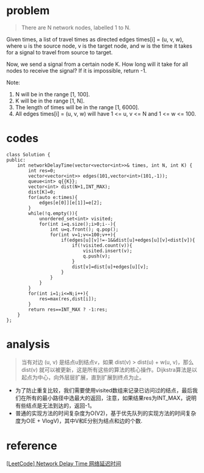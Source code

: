 # problem
>There are N network nodes, labelled 1 to N.

Given times, a list of travel times as directed edges times[i] = (u, v, w), where u is the source node, v is the target node, and w is the time it takes for a signal to travel from source to target.

Now, we send a signal from a certain node K. How long will it take for all nodes to receive the signal? If it is impossible, return -1.

Note:
1. N will be in the range [1, 100].
2. K will be in the range [1, N].
3. The length of times will be in the range [1, 6000].
4. All edges times[i] = (u, v, w) will have 1 <= u, v <= N and 1 <= w <= 100.

# codes
```
class Solution {
public:
    int networkDelayTime(vector<vector<int>>& times, int N, int K) {
        int res=0;
        vector<vector<int>> edges(101,vector<int>(101,-1));
        queue<int> q{{K}};
        vector<int> dist(N+1,INT_MAX);
        dist[K]=0;
        for(auto e:times){
            edges[e[0]][e[1]]=e[2];
        }
        while(!q.empty()){
            unordered_set<int> visited;
            for(int i=q.size();i>0;i--){
                int u=q.front(); q.pop();
                for(int v=1;v<=100;v++){
                    if(edges[u][v]!=-1&&dist[u]+edges[u][v]<dist[v]){
                        if(!visited.count(v)){
                            visited.insert(v);
                            q.push(v);
                        }
                        dist[v]=dist[u]+edges[u][v];
                    }
                }
            }
        }
        for(int i=1;i<=N;i++){
            res=max(res,dist[i]);
        }
        return res==INT_MAX ? -1:res;
    }
};
```

# analysis
>当有对边 (u, v) 是结点u到结点v，如果 dist(v) > dist(u) + w(u, v)，那么 dist(v) 就可以被更新，这是所有这些的算法的核心操作。Dijkstra算法是以起点为中心，向外层层扩展，直到扩展到终点为止。
- 为了防止重复比较，我们需要使用visited数组来记录已访问过的结点，最后我们在所有的最小路径中选最大的返回，注意，如果结果res为INT_MAX，说明有些结点是无法到达的，返回-1。
- 普通的实现方法的时间复杂度为O(V2)，基于优先队列的实现方法的时间复杂度为O(E + VlogV)，其中V和E分别为结点和边的个数.
# reference
[[LeetCode] Network Delay Time 网络延迟时间][1]

[1]: http://www.cnblogs.com/grandyang/p/8278115.html
